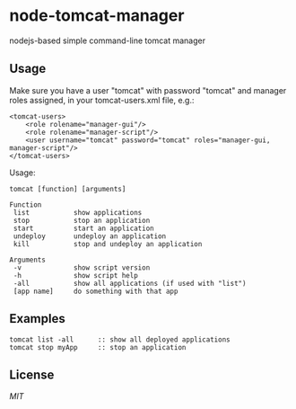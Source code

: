 node-tomcat-manager
===================
nodejs-based simple command-line tomcat manager


Usage
-----
Make sure you have a user "tomcat" with password "tomcat" and manager roles assigned, in your tomcat-users.xml file, e.g.:

	<tomcat-users>
		<role rolename="manager-gui"/>
		<role rolename="manager-script"/>
		<user username="tomcat" password="tomcat" roles="manager-gui, manager-script"/>
	</tomcat-users>

Usage:
	
    tomcat [function] [arguments]

	Function
	 list           show applications
	 stop           stop an application
	 start          start an application
	 undeploy       undeploy an application
	 kill           stop and undeploy an application

	Arguments
	 -v             show script version
	 -h             show script help
	 -all           show all applications (if used with "list")
	 [app name]     do something with that app


Examples
--------

	tomcat list -all      :: show all deployed applications
	tomcat stop myApp     :: stop an application
	

License
-------

*MIT*
